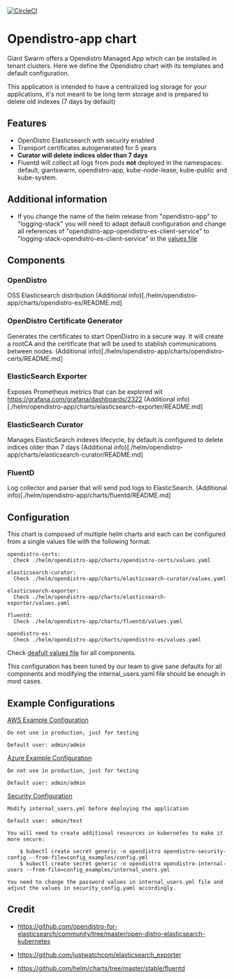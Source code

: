 [![CircleCI](https://circleci.com/gh/giantswarm/opendistro-app.svg?style=shield)](https://circleci.com/gh/giantswarm/opendistro-app)

# Opendistro-app chart

Giant Swarm offers a Opendistro Managed App which can be installed in tenant clusters.
Here we define the Opendistro chart with its templates and default configuration.

This application is intended to have a centralized log storage for your applications, it's not meant to be long term storage and is prepared to delete old indexes (7 days by default)


## Features
- OpenDistro Elasticsearch with security enabled
- Transport certificates autogenerated for 5 years
- **Curator will delete indices older than 7 days**
- Fluentd will collect all logs from pods **not** deployed in the namespaces: default, giantswarm, opendistro-app, kube-node-lease, kube-public and kube-system.

## Additional information

- If you change the name of the helm release from "opendistro-app" to "logging-stack" you will need to adapt default configuration and change all references of "opendistro-app-opendistro-es-client-service" to "logging-stack-opendistro-es-client-service" in the [values file](./helm/opendistro-app/values.yaml)

## Components

### OpenDistro
OSS Elasticsearch distribution
(Additional info)[./helm/opendistro-app/charts/opendistro-es/README.md]

### OpenDistro Certificate Generator
Generates the certificates to start OpenDistro in a secure way. It will create a rootCA and the certificate that will be used to stablish communications between nodes.
(Additional info)[./helm/opendistro-app/charts/opendistro-certs/README.md]

### ElasticSearch Exporter
Exposes Prometheus metrics that can be explored wit https://grafana.com/grafana/dashboards/2322
(Additional info)[./helm/opendistro-app/charts/elasticsearch-exporter/README.md]

### ElasticSearch Curator
Manages ElasticSearch indexes lifecycle, by default is configured to delete indices older than 7 days
(Additional info)[./helm/opendistro-app/charts/elasticsearch-curator/README.md]

### FluentD
Log collector and parser that will send pod logs to ElasticSearch.
(Additional info)[./helm/opendistro-app/charts/fluentd/README.md]


## Configuration

This chart is composed of multiple helm charts and each can be configured from a single values file with the following format:

``` 
opendistro-certs:
  Check ./helm/opendistro-app/charts/opendistro-certs/values.yaml

elasticsearch-curator:
  Check ./helm/opendistro-app/charts/elasticsearch-curator/values.yaml

elasticsearch-exporter:
  Check ./helm/opendistro-app/charts/elasticsearch-exporter/values.yaml

fluentd:
  Check ./helm/opendistro-app/charts/fluentd/values.yaml

opendistro-es:
  Check ./helm/opendistro-app/charts/opendistro-es/values.yaml
```

Check [deafult values file](./helm/opendistro-app/values.yaml) for all components. 

This configuration has been tuned by our team to give sane defaults for all components and modifying the internal_users.yaml file should be enough in most cases.

## Example Configurations

[AWS Example Configuration](./example_values/ingress_enabled_aws.yaml)

    Do not use in production, just for testing

    Default user: admin/admin

[Azure Example Configuration](./example_values/ingress_enabled_aws.yaml)

    Do not use in production, just for testing

    Default user: admin/admin

[Security Configuration](./example_values/security_config.yaml)

    Modify internal_users.yml before deploying the application

    Default user: admin/test
    
    You will need to create additional resources in kubernetes to make it more secure:

        $ kubectl create secret generic -n opendistro opendistro-security-config --from-file=config_examples/config.yml
        $ kubectl create secret generic -n opendistro opendistro-internal-users --from-file=config_examples/internal_users.yml

    You need to change the password values in internal_users.yml file and adjust the values in security_config.yaml accordingly.
    

## Credit

* https://github.com/opendistro-for-elasticsearch/community/tree/master/open-distro-elasticsearch-kubernetes

* https://github.com/justwatchcom/elasticsearch_exporter

* https://github.com/helm/charts/tree/master/stable/fluentd